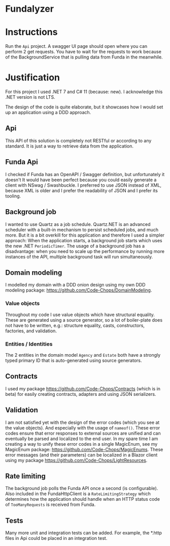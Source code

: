 # Fundalyzer

# Instructions
Run the `Api` project. A swagger UI page should open where you can perform 2 get requests. 
You have to wait for the requests to work because of the BackgroundService that is pulling data from Funda in the meanwhile.

# Justification
For this project I used .NET 7 and C# 11 (because: new). I acknowledge this .NET version is not LTS.

The design of the code is quite elaborate, but it showcases how I would set up an application using a DDD approach.

## Api
This API of this solution is completely not RESTful or according to any standard. It is just a way to retrieve data from the application.

## Funda Api
I checked if Funda has an OpenAPI / Swagger definition, but unfortunately it doesn't
It would have been perfect because you could easily generate a client with NSwag / Swashbuckle.
I preferred to use JSON instead of XML, because XML is older and I prefer the readability of JSON and I prefer its tooling.

## Background job
I wanted to use Quartz as a job schedule. Quartz.NET is an advanced scheduler with a built-in mechanism to persist scheduled jobs, and much more.
But it is a bit overkill for this application and therefore I used a simpler approach: 
When the application starts, a background job starts which uses the new .NET `PeriodicTimer`.
The usage of a background job has a disadvantage:
when you need to scale up the performance by running more instances of the API, multiple background task will run simultaneously.

## Domain modeling
I modelled my domain with a DDD onion design using my own DDD modeling package: https://github.com/Code-Chops/DomainModeling. 

### Value objects
Throughout my code I use value objects which have structural equality.
These are generated using a source generator, so a lot of boiler-plate does not have to be written,
e.g.: structure equality, casts, constructors, factories, and validation.

### Entities / Identities
The 2 entities in the domain model `Agency` and `Estate` both have a strongly typed primary ID that is auto-generated using source generators.

## Contracts
I used my package https://github.com/Code-Chops/Contracts (which is in beta) for easily creating contracts, adapters and using JSON serializers.

## Validation
I am not satisfied yet with the design of the error codes (which you see at the value objects). And especially with the usage of `nameof()`.
These error codes ensure that error responses to external sources are unified and can eventually be parsed and localized to the end user.
In my spare time I am creating a way to unify these error codes in a single MagicEnum, see my MagicEnum package: https://github.com/Code-Chops/MagicEnums.
These error messages (and their parameters) can be localized in a Blazor client using my package https://github.com/Code-Chops/LightResources.

## Rate limiting
The background job polls the Funda API once a second (is configurable).
Also included in the FundaHttpClient is a `RateLimitingStrategy` which determines how the application should handle when an HTTP status code of `TooManyRequests` is received from Funda.

## Tests
Many more unit and integration tests can be added. For example, the *.http files in Api could be placed in an integration test.